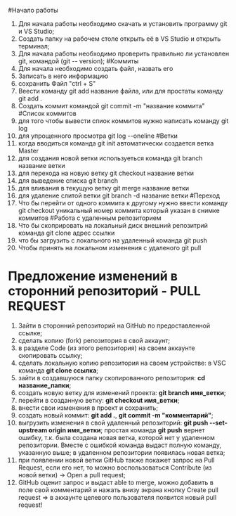 
#Начало работы
1. Для начала работы необходимо скачать и установить программу git и VS Studio;
2. Создать папку на рабочем столе открыть её в VS Studio и открыть терминал;
3. Для начала работы необходимо проверить правильно ли установлен git, командой (git --
version);
#Коммиты
1. Для начала необходимо создать файл, назвать его
2. Записать в него информацию
3. сохранить Файл "ctrl + S"
4. Веести команду git add название файла, или для простаты команду git add .
5. Создать коммит командой git commit -m "название коммита"
#Список коммитов
1. для того чтобы вывести спиок коммитов нужно написать команду git log
2. для упрощенного просмотра git log --oneline 
#Ветки
1. когда вводиться команда git init автоматически создается ветка Master
2. для создания новой ветки используеться команда git branch название ветки
3. для перехода на новую ветку git checkout название ветки
4. для выведение списка git branch
5. для вливания в текущую ветку git merge название ветки
6. для удаление слитой ветки git branch -d название ветки
#Переход
1. Что бы перейти от одного коммита к другому нужно ввести команду git checkout уникальный номер коммита который указан в снимке коммитов
#Работа с удаленным репозиторием
1. Что бы скоприровать на локальный диск внешний репозитрий команда git clone адрес ссылки
2. что бы загрузить с локального на удаленный команда git push
3. Чтобы принять на локальном изменения с удаленого git pull

# Предложение изменений в сторонний репозиторий - PULL REQUEST
1. Зайти в сторонний репозиторий на GitHub по предоставленной ссылке;
2. сделать копию (fork) репозитория в свой аккаунт;
3. в разделе Code (из этого репозитория) на своем аккаунте скопировать ссылку; 
4. сделать локальную копию репозитория на своем устройстве: в VSC команда **git clone ссылка**;
5. зайти в создавшуюся папку скопированного репозитория: **cd название_папки**;
6. создать новую ветку для изменений проекта: **git branch имя_ветки**;
7. перейти в созданную ветку: **git checkout имя_ветки**;
8. внести свои изменения в проект и сохранить;
9. создать новый коммит: **git add .**, **git commit -m "комментарий"**;
10. выгрузить изменения в свой удаленный репозиторий: **git push --set-upstream origin имя_ветки**; простая команда **git push** вернет ошибку, т.к. была создана новая ветка, которой нет у удаленном репозитории. Вместе с ошибкой команда выдаст полную команду, указанную выше; в удаленном репозитории появилась новая ветка;
11. при появлении новой ветки GitHub также покажет запрос на Pull Request, если его нет, то можно воспользоваться Contribute (из новой ветки) -> Open a pull request;
12. GitHub оценит запрос и выдаст able to merge, можно добавить в поле свой комментарий и нажать внизу экрана кнопку Create pull request => в аккаунте целевого пользователя появится новый pull request!